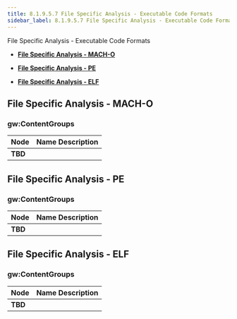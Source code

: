 ```yaml
---
title: 8.1.9.5.7 File Specific Analysis - Executable Code Formats
sidebar_label: 8.1.9.5.7 File Specific Analysis - Executable Code Formats
---
```


File Specific Analysis - Executable Code Formats

- [**File Specific Analysis - MACH-O**](https://docs.glasswallsolutions.com/sdk/rebuild/Content/API/File%20Specific%20Analysis%20-%20Executable%20Code%20Formats.htm#File)

- [**File Specific Analysis - PE**](https://docs.glasswallsolutions.com/sdk/rebuild/Content/API/File%20Specific%20Analysis%20-%20Executable%20Code%20Formats.htm#File2)

- [**File Specific Analysis - ELF**](https://docs.glasswallsolutions.com/sdk/rebuild/Content/API/File%20Specific%20Analysis%20-%20Executable%20Code%20Formats.htm#File3)

## File Specific Analysis - MACH-O

### gw:ContentGroups

| **Node** | **Name Description** |
| --- | --- |
| **TBD** |   |

## File Specific Analysis - PE

### gw:ContentGroups

| **Node** | **Name Description** |
| --- | --- |
| **TBD** |   |

## File Specific Analysis - ELF

### gw:ContentGroups

| **Node** | **Name Description** |
| --- | --- |
| **TBD** |   |